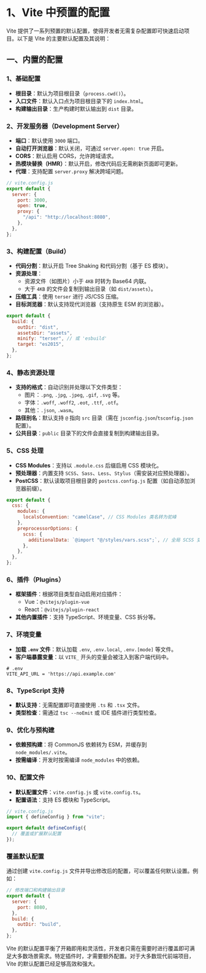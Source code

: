 # 1、Vite 中预置的配置

Vite 提供了一系列预置的默认配置，使得开发者无需复杂配置即可快速启动项目。以下是 Vite 的主要默认配置及其说明：

## 一、内置的配置

### 1、基础配置

- **根目录**：默认为项目根目录（`process.cwd()`）。
- **入口文件**：默认入口点为项目根目录下的 `index.html`。
- **构建输出目录**：生产构建时默认输出到 `dist` 目录。

### 2、开发服务器（Development Server）

- **端口**：默认使用 `3000` 端口。
- **自动打开浏览器**：默认关闭，可通过 `server.open: true` 开启。
- **CORS**：默认启用 CORS，允许跨域请求。
- **热模块替换（HMR）**：默认开启，修改代码后无需刷新页面即可更新。
- **代理**：支持配置 `server.proxy` 解决跨域问题。

```js
// vite.config.js
export default {
  server: {
    port: 3000,
    open: true,
    proxy: {
      "/api": "http://localhost:8080",
    },
  },
};
```

### 3、构建配置（Build）

- **代码分割**：默认开启 Tree Shaking 和代码分割（基于 ES 模块）。
- **资源处理**：
  - 资源文件（如图片）小于 `4KB` 时转为 Base64 内联。
  - 大于 `4KB` 的文件会复制到输出目录（如 `dist/assets`）。
- **压缩工具**：使用 `terser` 进行 JS/CSS 压缩。
- **目标浏览器**：默认支持现代浏览器（支持原生 ESM 的浏览器）。

```js
export default {
  build: {
    outDir: "dist",
    assetsDir: "assets",
    minify: "terser", // 或 'esbuild'
    target: "es2015",
  },
};
```

### 4、静态资源处理

- **支持的格式**：自动识别并处理以下文件类型：
  - 图片：`.png`, `.jpg`, `.jpeg`, `.gif`, `.svg` 等。
  - 字体：`.woff`, `.woff2`, `.eot`, `.ttf`, `.otf`。
  - 其他：`.json`, `.wasm`。
- **路径别名**：默认支持 `@` 指向 `src` 目录（需在 `jsconfig.json`/`tsconfig.json` 配置）。
- **公共目录**：`public` 目录下的文件会直接复制到构建输出目录。

### 5、CSS 处理

- **CSS Modules**：支持以 `.module.css` 后缀启用 CSS 模块化。
- **预处理器**：内置支持 `SCSS`、`Sass`、`Less`、`Stylus`（需安装对应预处理器）。
- **PostCSS**：默认读取项目根目录的 `postcss.config.js` 配置（如自动添加浏览器前缀）。

```js
export default {
  css: {
    modules: {
      localsConvention: "camelCase", // CSS Modules 类名转为驼峰
    },
    preprocessorOptions: {
      scss: {
        additionalData: `@import "@/styles/vars.scss";`, // 全局 SCSS 变量
      },
    },
  },
};
```

### 6、插件（Plugins）

- **框架插件**：根据项目类型自动启用对应插件：
  - Vue：`@vitejs/plugin-vue`
  - React：`@vitejs/plugin-react`
- **其他内置插件**：支持 TypeScript、环境变量、CSS 拆分等。

### 7、环境变量

- **加载 `.env` 文件**：默认加载 `.env`, `.env.local`, `.env.[mode]` 等文件。
- **客户端暴露变量**：以 `VITE_` 开头的变量会被注入到客户端代码中。

```env
# .env
VITE_API_URL = 'https://api.example.com'
```

### 8、TypeScript 支持

- **默认支持**：无需配置即可直接使用 `.ts` 和 `.tsx` 文件。
- **类型检查**：需通过 `tsc --noEmit` 或 IDE 插件进行类型检查。

### 9、优化与预构建

- **依赖预构建**：将 CommonJS 依赖转为 ESM，并缓存到 `node_modules/.vite`。
- **按需编译**：开发时按需编译 `node_modules` 中的依赖。

### 10、配置文件

- **默认配置文件**：`vite.config.js` 或 `vite.config.ts`。
- **配置语法**：支持 ES 模块和 TypeScript。

```js
// vite.config.js
import { defineConfig } from "vite";

export default defineConfig({
  // 覆盖或扩展默认配置
});
```

### 覆盖默认配置

通过创建 `vite.config.js` 文件并导出修改后的配置，可以覆盖任何默认设置。例如：

```js
// 修改端口和构建输出目录
export default {
  server: {
    port: 8080,
  },
  build: {
    outDir: "build",
  },
};
```

Vite 的默认配置平衡了开箱即用和灵活性，开发者只需在需要时进行覆盖即可满足大多数场景需求。特定插件时，才需要额外配置。对于大多数现代前端项目，Vite 的默认配置已经足够高效和强大。
